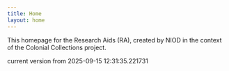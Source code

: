 ```yaml
---
title: Home
layout: home
---
```


This homepage for the Research Aids (RA), created by NIOD in the context of the Colonial Collections project. 


current version from 2025-09-15 12:31:35.221731